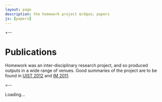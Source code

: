 ```yaml
---
layout: page
description: the homework project &rdquo; papers
js: [papers]
---
```


+--

Publications
============

Homework was  an inter-disciplinary research project, and so produced outputs in a wide range of venues. Good summaries of the project are to be found in [UIST 2012](#uist12) and [IM 2011](#im11).

=--

<div id="entries">
Loading...
</div>

<script type="text/javascript">
  $(document).ready(function () {
    papers
      .fetch("./authors.json", "./homework.json")
      .render("#entries")
  });
</script>

